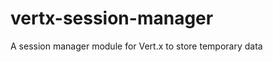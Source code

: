 vertx-session-manager
=====================

A session manager module for Vert.x to store temporary data